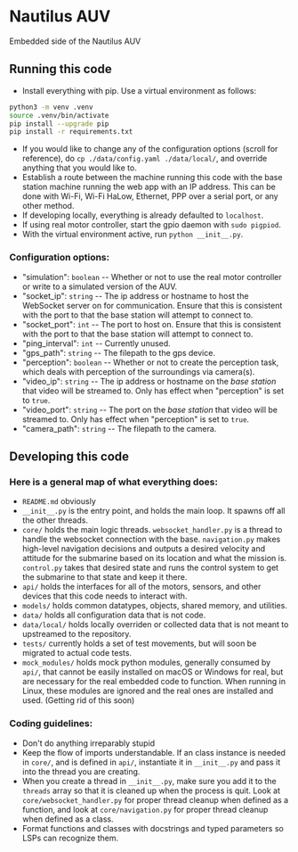 # Nautilus AUV
Embedded side of the Nautilus AUV

## Running this code
* Install everything with pip. Use a virtual environment as follows:
```bash
python3 -m venv .venv
source .venv/bin/activate
pip install --upgrade pip
pip install -r requirements.txt
```
* If you would like to change any of the configuration options (scroll for reference), do `cp ./data/config.yaml ./data/local/`, and override anything that you would like to.
* Establish a route between the machine running this code with the base station machine running the web app with an IP address. This can be done with Wi-Fi, Wi-Fi HaLow, Ethernet, PPP over a serial port, or any other method.
* If developing locally, everything is already defaulted to `localhost`.
* If using real motor controller, start the gpio daemon with `sudo pigpiod`.
* With the virtual environment active, run `python __init__.py`.

### Configuration options:
* "simulation": `boolean` -- Whether or not to use the real motor controller or write to a simulated version of the AUV.
* "socket_ip": `string` -- The ip address or hostname to host the WebSocket server on for communication. Ensure that this is consistent with the port to that the base station will attempt to connect to.
* "socket_port": `int` -- The port to host on. Ensure that this is consistent with the port to that the base station will attempt to connect to.
* "ping_interval": `int` -- Currently unused.
* "gps_path": `string` -- The filepath to the gps device.
* "perception": `boolean` -- Whether or not to create the perception task, which deals with perception of the surroundings via camera(s).
* "video_ip": `string` -- The ip address or hostname on the *base station* that video will be streamed to. Only has effect when "perception" is set to `true`.
* "video_port": `string` -- The port on the *base station* that video will be streamed to. Only has effect when "perception" is set to `true`.
* "camera_path": `string` -- The filepath to the camera.

## Developing this code
### Here is a general map of what everything does:
* `README.md` obviously
* `__init__.py` is the entry point, and holds the main loop. It spawns off all the other threads.
* `core/` holds the main logic threads. `websocket_handler.py` is a thread to handle the websocket connection with the base. `navigation.py` makes high-level navigation decisions and outputs a desired velocity and attitude for the submarine based on its location and what the mission is. `control.py` takes that desired state and runs the control system to get the submarine to that state and keep it there.
* `api/` holds the interfaces for all of the motors, sensors, and other devices that this code needs to interact with.
* `models/` holds common datatypes, objects, shared memory, and utilities.
* `data/` holds all configuration data that is not code.
* `data/local/` holds locally overriden or collected data that is not meant to upstreamed to the repository.
* `tests/` currently holds a set of test movements, but will soon be migrated to actual code tests.
* `mock_modules/` holds mock python modules, generally consumed by `api/`, that cannot be easily installed on macOS or Windows for real, but are necessary for the real embedded code to function. When running in Linux, these modules are ignored and the real ones are installed and used. (Getting rid of this soon)

### Coding guidelines:
* Don't do anything irreparably stupid
* Keep the flow of imports understandable. If an class instance is needed in `core/`, and is defined in `api/`, instantiate it in `__init__.py` and pass it into the thread you are creating.
* When you create a thread in `__init__.py`, make sure you add it to the `threads` array so that it is cleaned up when the process is quit. Look at `core/websocket_handler.py` for proper thread cleanup when defined as a function, and look at `core/navigation.py` for proper thread cleanup when defined as a class.
* Format functions and classes with docstrings and typed parameters so LSPs can recognize them.

